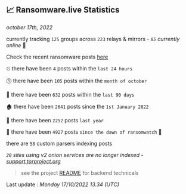 
## 📈 Ransomware.live Statistics
_october 17th, 2022_

currently tracking `125` groups across `223` relays & mirrors - _`85` currently online_ 📡

Check the recent ransomware posts [here](https://www.ransomware.live/#/recentposts)


⏲ there have been `4` posts within the `last 24 hours`

🕓 there have been `105` posts within the `month of october`

📅 there have been `632` posts within the `last 90 days`

🏚 there have been `2641` posts since the `1st January 2022`

🚀 there have been `2252` posts `last year`

🦕 there have been `4927` posts `since the dawn of ransomwatch` 🐣

there are `58` custom parsers indexing posts

_`20` sites using v2 onion services are no longer indexed - [support.torproject.org](https://support.torproject.org/onionservices/v2-deprecation/)_

> see the project [README](https://github.com/jmousqueton/ransomwatch#readme) for backend technicals



Last update : _Monday 17/10/2022 13.34 (UTC)_

